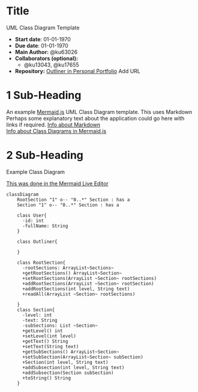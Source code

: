 # Title
UML Class Diagram Template
- **Start date**: 01-01-1970  
- **Due date**: 01-01-1970  
- **Main Author:** @ku63026  
- **Collaborators (optional):**  
  - @ku13043, @ku17655  
- **Repository:**
[Outliner in Personal Portfolio]() Add URL 

# 1 Sub-Heading

An example [Mermaid.js](https://mermaid.js.org/) UML Class Diagram template.  This uses Markdown Perhaps some explanatory text about the application could go here with links if required.
[Info about Markdown](https://markdown.land/)  
[Info about Class Diagrams in Mermaid.js](https://mermaid.js.org/syntax/classDiagram.html)  
 

# 2 Sub-Heading
Example Class Diagram

[This was done in the Mermaid Live Editor](https://mermaid.live/)  


```mermaid
classDiagram
    RootSection "1" o-- "0..*" Section : has a 
    Section "1" o-- "0..*" Section : has a

    class User{
      -id: int
      -fullName: String
    }

    class Outliner{
    
    }

    class RootSection{
      -rootSections: ArrayList~Sections~
      +getRootSections() ArrayList~Section~
      +setRootSections(ArrayList ~Section~ rootSections) 
      +addRootSections(ArrayList ~Section~ rootSection)
      +addRootSections(int level, String text)
      +readAll(ArrayList ~Section~ rootSections)
      
    }
    class Section{
      -level: int
      -text: String
      -subSections: List ~Section~
      +getLevel() int
      +setLevel(int level)
      +getText() String
      +setText(String text)
      +getSubSections() ArrayList~Section~
      +setSubSection(ArrayList~Section~ subSection)
      +Section(int level, String text)
      +addSubsection(int level, String text)
      +addSubsection(Section subSection)
      +toString() String
    }

```
